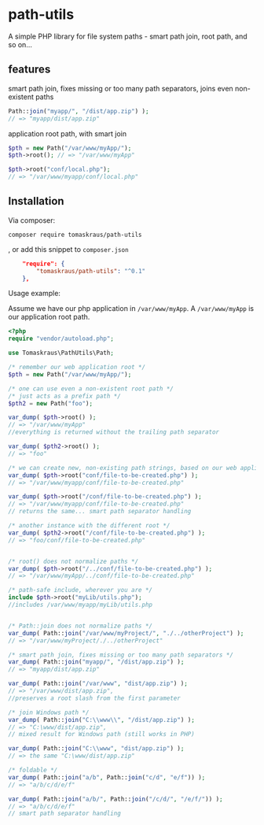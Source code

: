 # path-utils

A simple PHP library for file system paths - smart path join, root path, and so on...

## features

smart path join, fixes missing or too many path separators, joins even non-existent paths
```php
Path::join("myapp/", "/dist/app.zip") );
// => "myapp/dist/app.zip"
```
application root path, with smart join
```php
$pth = new Path("/var/www/myApp/");
$pth->root(); // => "/var/www/myApp"

$pth->root("conf/local.php");
// => "/var/www/myapp/conf/local.php"
```

## Installation

Via composer:
```
composer require tomaskraus/path-utils
```
, or add this snippet to `composer.json`
```json
    "require": {
        "tomaskraus/path-utils": "^0.1"
    },
```

Usage example:

Assume we have our php application in `/var/www/myApp`. A `/var/www/myApp` is our application root path.

```php
<?php
require "vendor/autoload.php";

use Tomaskraus\PathUtils\Path;

/* remember our web application root */
$pth = new Path("/var/www/myApp/");

/* one can use even a non-existent root path */
/* just acts as a prefix path */
$pth2 = new Path("foo");

var_dump( $pth->root() );
// => "/var/www/myApp"
//everything is returned without the trailing path separator

var_dump( $pth2->root() );
// => "foo"

/* we can create new, non-existing path strings, based on our web application root */
var_dump( $pth->root("conf/file-to-be-created.php") );
// => "/var/www/myapp/conf/file-to-be-created.php"

var_dump( $pth->root("/conf/file-to-be-created.php") );
// => "/var/www/myapp/conf/file-to-be-created.php"
// returns the same... smart path separator handling

/* another instance with the different root */
var_dump( $pth2->root("/conf/file-to-be-created.php") );
// => "foo/conf/file-to-be-created.php"


/* root() does not normalize paths */
var_dump( $pth->root("/../conf/file-to-be-created.php") );
// => "/var/www/myApp/../conf/file-to-be-created.php"

/* path-safe include, wherever you are */
include $pth->root("myLib/utils.php");
//includes /var/www/myapp/myLib/utils.php


/* Path::join does not normalize paths */
var_dump( Path::join("/var/www/myProject/", "./../otherProject") );
// => "/var/www/myProject/./../otherProject"

/* smart path join, fixes missing or too many path separators */
var_dump( Path::join("myapp/", "/dist/app.zip") );
// => "myapp/dist/app.zip"

var_dump( Path::join("/var/www", "dist/app.zip") );
// => "/var/www/dist/app.zip",
//preserves a root slash from the first parameter

/* join Windows path */
var_dump( Path::join("C:\\www\\", "/dist/app.zip") );
// => "C:\www/dist/app.zip",
// mixed result for Windows path (still works in PHP)

var_dump( Path::join("C:\\www", "dist/app.zip") );
// => the same "C:\www/dist/app.zip"

/* foldable */
var_dump( Path::join("a/b", Path::join("c/d", "e/f")) );
// => "a/b/c/d/e/f"

var_dump( Path::join("a/b/", Path::join("/c/d/", "/e/f/")) );
// => "a/b/c/d/e/f"
// smart path separator handling


```
